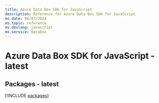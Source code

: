 ```yaml
---
title: Azure Data Box SDK for JavaScript
description: Reference for Azure Data Box SDK for JavaScript
ms.date: 06/07/2024
ms.topic: reference
ms.devlang: javascript
ms.service: databox
---
```

# Azure Data Box SDK for JavaScript - latest
## Packages - latest
[!INCLUDE [packages](data-box-index.md)]